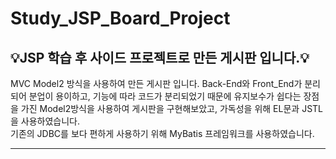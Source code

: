 # Study_JSP_Board_Project
## 💡JSP 학습 후 사이드 프로젝트로 만든 게시판 입니다.💡

MVC Model2 방식을 사용하여 만든 게시판 입니다.
Back-End와 Front_End가 분리되어 분업이 용이하고, 기능에 따라 코드가 분리되었기 때문에 유지보수가 쉽다는 장점을 가진 Model2방식을 사용하여 게시판을 구현해보았고, 가독성을 위해 EL문과 JSTL을 사용하였습니다.<br>
기존의 JDBC를 보다 편하게 사용하기 위해 MyBatis 프레임워크를 사용하였습니다.

---

